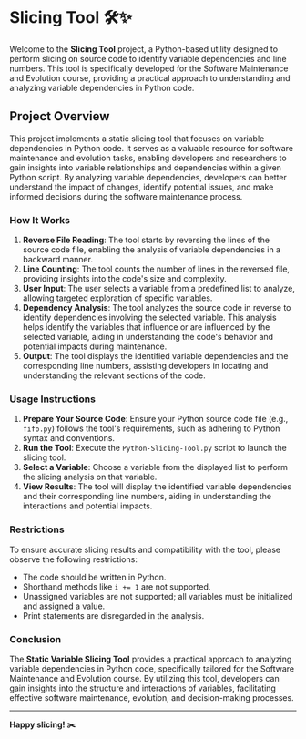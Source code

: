 # Slicing Tool 🛠️✨

Welcome to the **Slicing Tool** project, a Python-based utility designed to perform slicing on source code to identify variable dependencies and line numbers. This tool is specifically developed for the Software Maintenance and Evolution course, providing a practical approach to understanding and analyzing variable dependencies in Python code.

## Project Overview

This project implements a static slicing tool that focuses on variable dependencies in Python code. It serves as a valuable resource for software maintenance and evolution tasks, enabling developers and researchers to gain insights into variable relationships and dependencies within a given Python script. By analyzing variable dependencies, developers can better understand the impact of changes, identify potential issues, and make informed decisions during the software maintenance process.

### How It Works

1. **Reverse File Reading**: The tool starts by reversing the lines of the source code file, enabling the analysis of variable dependencies in a backward manner.
2. **Line Counting**: The tool counts the number of lines in the reversed file, providing insights into the code's size and complexity.
3. **User Input**: The user selects a variable from a predefined list to analyze, allowing targeted exploration of specific variables.
4. **Dependency Analysis**: The tool analyzes the source code in reverse to identify dependencies involving the selected variable. This analysis helps identify the variables that influence or are influenced by the selected variable, aiding in understanding the code's behavior and potential impacts during maintenance.
5. **Output**: The tool displays the identified variable dependencies and the corresponding line numbers, assisting developers in locating and understanding the relevant sections of the code.

### Usage Instructions

1. **Prepare Your Source Code**: Ensure your Python source code file (e.g., `fifo.py`) follows the tool's requirements, such as adhering to Python syntax and conventions.
2. **Run the Tool**: Execute the `Python-Slicing-Tool.py` script to launch the slicing tool.
3. **Select a Variable**: Choose a variable from the displayed list to perform the slicing analysis on that variable.
4. **View Results**: The tool will display the identified variable dependencies and their corresponding line numbers, aiding in understanding the interactions and potential impacts.

### Restrictions

To ensure accurate slicing results and compatibility with the tool, please observe the following restrictions:

- The code should be written in Python.
- Shorthand methods like `i += 1` are not supported.
- Unassigned variables are not supported; all variables must be initialized and assigned a value.
- Print statements are disregarded in the analysis.

### Conclusion

The **Static Variable Slicing Tool** provides a practical approach to analyzing variable dependencies in Python code, specifically tailored for the Software Maintenance and Evolution course. By utilizing this tool, developers can gain insights into the structure and interactions of variables, facilitating effective software maintenance, evolution, and decision-making processes.

---

**Happy slicing! ✂️**
